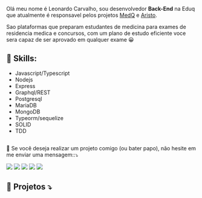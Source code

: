 

<p align="left"> 
 Olá meu nome é Leonardo Carvalho, sou desenvolvedor <strong>Back-End</strong> na Eduq que atualmente é responsavel pelos projetos  <a href="http://medq.com.br/" alt="Medq">MedQ</a> e <a href="https://pages.aristo.com.br/experience/?utm_source=sitejj" alt="jjmentoria">Aristo</a>.
</p>
<p align="left"> 
Sao plataformas que preparam estudantes de
 medicina para exames de residencia medica e concursos, com um plano de estudo eficiente voce sera capaz de ser aprovado em qualquer exame 😀
</p>


<p align="left">

## 🚀 Skills:
 - Javascript/Typescript
 - Nodejs
 - Express
 - Graphql/REST
 - Postgresql
 - MariaDB
 - MongoDB
 - Typeorm/sequelize
 - SOLID
 - TDD
</p>



##

<p align="left">
  💌 Se você deseja realizar um projeto comigo (ou bater papo), não hesite em me enviar uma mensagem::⤵️
</p>

<p align="left">
  <a href="mailto:leo.carvalholkp@gmail.com" alt="Gmail">
  <img src="https://img.shields.io/badge/-Gmail-FF0000?style=flat-square&labelColor=FF0000&logo=gmail&logoColor=white&link=leo.carvalholkp@gmail.com" /></a>

  <a href="https://www.linkedin.com/in/leonardo-carvalho-0988471b3/" alt="Linkedin">
  <img src="https://img.shields.io/badge/-Linkedin-0e76a8?style=flat-square&logo=Linkedin&logoColor=white&link=https://www.linkedin.com/in/leonardo-carvalho-0988471b3/" /></a>

  <a href="#" alt="WhatsApp">
  <img src="https://img.shields.io/badge/-WhatsApp-25d366?style=flat-square&labelColor=25d366&logo=whatsapp&logoColor=white&link=API-DO-SEU-WHATSAPP"/></a>

  <a href="https://www.facebook.com/leo.carvalho.758/" alt="Facebook">
  <img src="https://img.shields.io/badge/-Facebook-3b5998?style=flat-square&labelColor=3b5998&logo=facebook&logoColor=white&link=https://www.facebook.com/leo.carvalho.758/"/></a>

  <a href="https://www.instagram.com/leonardocarvalh0/" alt="Instagram">
  <img src="https://img.shields.io/badge/-Instagram-DF0174?style=flat-square&labelColor=DF0174&logo=instagram&logoColor=white&link=https://www.instagram.com/leonardocarvalh0/"/></a>
</p> 

<p align="left">

##  🦄 Projetos ⤵️


</p>



